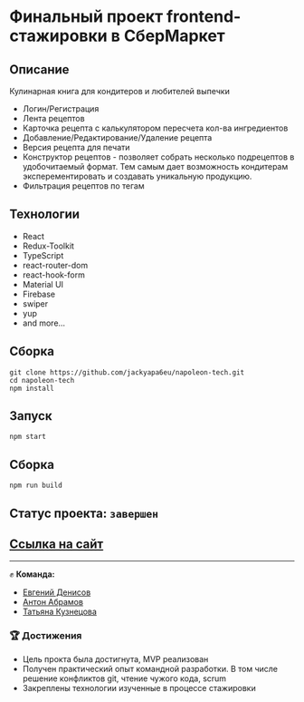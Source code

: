 # Финальный проект frontend-стажировки в СберМаркет

## Описание 

Кулинарная книга для кондитеров и любителей выпечки

+ Логин/Регистрация
+ Лента рецептов
+ Карточка рецепта с калькулятором пересчета кол-ва ингредиентов
+ Добавление/Редактирование/Удаление рецепта
+ Версия рецепта для печати
+ Конструктор рецептов - позволяет собрать несколько подрецептов в удобочитаемый формат. Тем самым дает возможность кондитерам эксперементировать и создавать уникальную продукцию. 
+ Фильтрация рецептов по тегам

## Технологии

- React
- Redux-Toolkit
- TypeScript
- react-router-dom
- react-hook-form
- Material UI
- Firebase
- swiper
- yup
- and more...

## Сборка
```
git clone https://github.com/jackyapa6eu/napoleon-tech.git  
cd napoleon-tech  
npm install  
```

## Запуск
```
npm start
```  

## Сборка
```
npm run build
```  

## Статус проекта: `завершен`

## [Ссылка на сайт](https://napoleon-tech.web.app/)

---

:fist: **Команда:**
+ [Евгений Денисов](https://github.com/jackyapa6eu)
+ [Антон Абрамов](https://github.com/Chippsi)
+ [Татьяна Кузнецова](https://github.com/vaideska)

### :trophy: **Достижения**
+ Цель прокта была достигнута, MVP реализован
+ Получен практический опыт командной разработки. В том числе решение конфликтов git, чтение чужого кода, scrum
+ Закреплены технологии изученные в процессе стажировки
